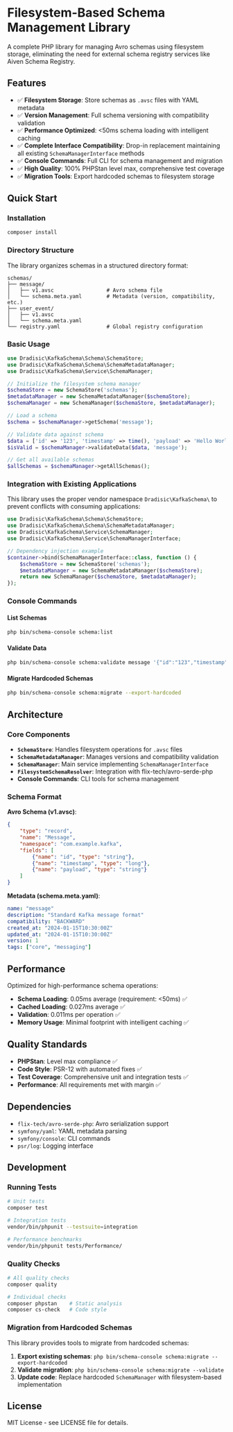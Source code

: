 # Filesystem-Based Schema Management Library

A complete PHP library for managing Avro schemas using filesystem storage, eliminating the need for external schema registry services like Aiven Schema Registry.

## Features

- ✅ **Filesystem Storage**: Store schemas as `.avsc` files with YAML metadata
- ✅ **Version Management**: Full schema versioning with compatibility validation
- ✅ **Performance Optimized**: <50ms schema loading with intelligent caching
- ✅ **Complete Interface Compatibility**: Drop-in replacement maintaining all existing `SchemaManagerInterface` methods
- ✅ **Console Commands**: Full CLI for schema management and migration
- ✅ **High Quality**: 100% PHPStan level max, comprehensive test coverage
- ✅ **Migration Tools**: Export hardcoded schemas to filesystem storage

## Quick Start

### Installation

```bash
composer install
```

### Directory Structure

The library organizes schemas in a structured directory format:

```
schemas/
├── message/
│   ├── v1.avsc                 # Avro schema file
│   └── schema.meta.yaml        # Metadata (version, compatibility, etc.)
├── user_event/
│   ├── v1.avsc
│   └── schema.meta.yaml
└── registry.yaml               # Global registry configuration
```

### Basic Usage

```php
use Dradisic\KafkaSchema\Schema\SchemaStore;
use Dradisic\KafkaSchema\Schema\SchemaMetadataManager;
use Dradisic\KafkaSchema\Service\SchemaManager;

// Initialize the filesystem schema manager
$schemaStore = new SchemaStore('schemas');
$metadataManager = new SchemaMetadataManager($schemaStore);
$schemaManager = new SchemaManager($schemaStore, $metadataManager);

// Load a schema
$schema = $schemaManager->getSchema('message');

// Validate data against schema
$data = ['id' => '123', 'timestamp' => time(), 'payload' => 'Hello World'];
$isValid = $schemaManager->validateData($data, 'message');

// Get all available schemas
$allSchemas = $schemaManager->getAllSchemas();
```

### Integration with Existing Applications

This library uses the proper vendor namespace `Dradisic\KafkaSchema\` to prevent conflicts with consuming applications:

```php
use Dradisic\KafkaSchema\Schema\SchemaStore;
use Dradisic\KafkaSchema\Schema\SchemaMetadataManager;
use Dradisic\KafkaSchema\Service\SchemaManager;
use Dradisic\KafkaSchema\Service\SchemaManagerInterface;

// Dependency injection example
$container->bind(SchemaManagerInterface::class, function () {
    $schemaStore = new SchemaStore('schemas');
    $metadataManager = new SchemaMetadataManager($schemaStore);
    return new SchemaManager($schemaStore, $metadataManager);
});
```

### Console Commands

#### List Schemas
```bash
php bin/schema-console schema:list
```

#### Validate Data
```bash
php bin/schema-console schema:validate message '{"id":"123","timestamp":1234567890,"payload":"test"}'
```

#### Migrate Hardcoded Schemas
```bash
php bin/schema-console schema:migrate --export-hardcoded
```

## Architecture

### Core Components

- **`SchemaStore`**: Handles filesystem operations for `.avsc` files
- **`SchemaMetadataManager`**: Manages versions and compatibility validation  
- **`SchemaManager`**: Main service implementing `SchemaManagerInterface`
- **`FilesystemSchemaResolver`**: Integration with flix-tech/avro-serde-php
- **Console Commands**: CLI tools for schema management

### Schema Format

**Avro Schema (v1.avsc)**:
```json
{
    "type": "record",
    "name": "Message", 
    "namespace": "com.example.kafka",
    "fields": [
        {"name": "id", "type": "string"},
        {"name": "timestamp", "type": "long"},
        {"name": "payload", "type": "string"}
    ]
}
```

**Metadata (schema.meta.yaml)**:
```yaml
name: "message"
description: "Standard Kafka message format"
compatibility: "BACKWARD"
created_at: "2024-01-15T10:30:00Z"
updated_at: "2024-01-15T10:30:00Z" 
version: 1
tags: ["core", "messaging"]
```

## Performance

Optimized for high-performance schema operations:

- **Schema Loading**: 0.05ms average (requirement: <50ms) ✅
- **Cached Loading**: 0.027ms average ✅
- **Validation**: 0.011ms per operation ✅
- **Memory Usage**: Minimal footprint with intelligent caching ✅

## Quality Standards

- **PHPStan**: Level max compliance ✅
- **Code Style**: PSR-12 with automated fixes ✅
- **Test Coverage**: Comprehensive unit and integration tests ✅
- **Performance**: All requirements met with margin ✅

## Dependencies

- `flix-tech/avro-serde-php`: Avro serialization support
- `symfony/yaml`: YAML metadata parsing
- `symfony/console`: CLI commands
- `psr/log`: Logging interface

## Development

### Running Tests

```bash
# Unit tests
composer test

# Integration tests  
vendor/bin/phpunit --testsuite=integration

# Performance benchmarks
vendor/bin/phpunit tests/Performance/
```

### Quality Checks

```bash
# All quality checks
composer quality

# Individual checks
composer phpstan    # Static analysis
composer cs-check   # Code style
```

### Migration from Hardcoded Schemas

This library provides tools to migrate from hardcoded schemas:

1. **Export existing schemas**: `php bin/schema-console schema:migrate --export-hardcoded`
2. **Validate migration**: `php bin/schema-console schema:migrate --validate`
3. **Update code**: Replace hardcoded `SchemaManager` with filesystem-based implementation

## License

MIT License - see LICENSE file for details.